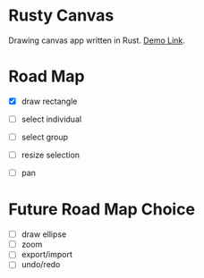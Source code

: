 # Rusty Canvas

Drawing canvas app written in Rust. 
[Demo Link](https://sak96.github.io/rusty_canvas/).


# Road Map

- [x] draw rectangle
- [ ] select individual
- [ ] select group
- [ ] resize selection
- [ ] pan


# Future Road Map Choice

- [ ] draw ellipse
- [ ] zoom
- [ ] export/import
- [ ] undo/redo
